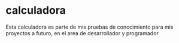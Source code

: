 # calculadora
Esta calculadora es parte de mis pruebas de conocimiento para mis proyectos a futuro, en el area de desarrollador y programador
